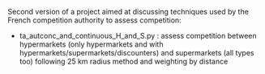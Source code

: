 Second version of a project aimed at discussing techniques used by the French competition authority to assess competition:

- ta_autconc_and_continuous_H_and_S.py : assess competition between hypermarkets (only hypermarkets and with hypermarkets/supermarkets/discounters) and supermarkets (all types too) following 25 km radius method and weighting by distance
